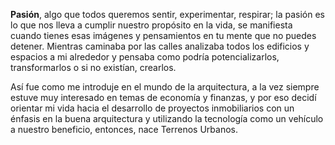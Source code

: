 **Pasión**, algo que todos queremos sentir, experimentar, respirar; la pasión es lo que nos lleva a cumplir nuestro propósito en la vida, se manifiesta cuando tienes esas imágenes y pensamientos en tu mente que no puedes detener. Mientras caminaba por las calles analizaba todos los edificios y espacios a mi alrededor y pensaba como podría potencializarlos, transformarlos o si no existían, crearlos.

Así fue como me introduje en el mundo de la arquitectura, a la vez siempre estuve muy interesado en temas de economía y finanzas, y por eso decidí orientar mi vida hacia el desarrollo de proyectos inmobiliarios con un énfasis en la buena arquitectura y utilizando la tecnología como un vehículo a nuestro beneficio, entonces, nace Terrenos Urbanos.
